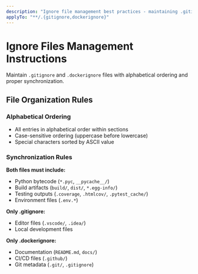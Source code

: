 ```yaml
---
description: "Ignore file management best practices - maintaining .gitignore and .dockerignore synchronization and organization"
applyTo: "**/.{gitignore,dockerignore}"
---
```


# Ignore Files Management Instructions

Maintain `.gitignore` and `.dockerignore` files with alphabetical ordering and proper synchronization.

## File Organization Rules

### Alphabetical Ordering
- All entries in alphabetical order within sections
- Case-sensitive ordering (uppercase before lowercase)
- Special characters sorted by ASCII value

### Synchronization Rules
**Both files must include:**
- Python bytecode (`*.pyc`, `__pycache__/`)
- Build artifacts (`build/`, `dist/`, `*.egg-info/`)
- Testing outputs (`.coverage`, `.htmlcov/`, `.pytest_cache/`)
- Environment files (`.env.*`)

**Only .gitignore:**
- Editor files (`.vscode/`, `.idea/`)
- Local development files

**Only .dockerignore:**
- Documentation (`README.md`, `docs/`)  
- CI/CD files (`.github/`)
- Git metadata (`.git/`, `.gitignore`)
